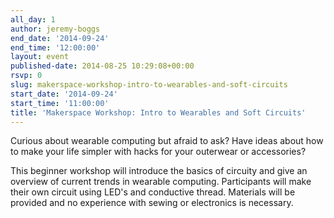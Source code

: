 ```yaml
---
all_day: 1
author: jeremy-boggs
end_date: '2014-09-24'
end_time: '12:00:00'
layout: event
published-date: 2014-08-25 10:29:08+00:00
rsvp: 0
slug: makerspace-workshop-intro-to-wearables-and-soft-circuits
start_date: '2014-09-24'
start_time: '11:00:00'
title: 'Makerspace Workshop: Intro to Wearables and Soft Circuits'
---
```


Curious about wearable computing but afraid to ask? Have ideas about how to make your life simpler with hacks for your outerwear or accessories?

This beginner workshop will introduce the basics of circuity and give an overview of current trends in wearable computing. Participants will make their own circuit using LED's and conductive thread. Materials will be provided and no experience with sewing or electronics is necessary. 
